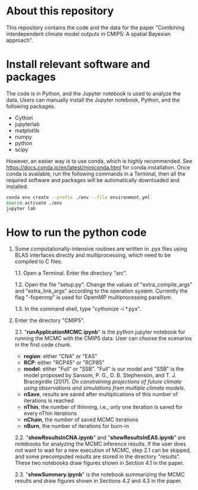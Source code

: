 # About this repository
This repository contains the code and the data for the paper "Combining interdependent climate model outputs in CMIP5: A spatial Bayesian approach".

# Install relevant software and packages

The code is in Python, and the Jupyter notebook is used to analyze the data. Users can manually install the Jupyter notebook, Python, and the following packages.
  * Cython
  * jupyterlab
  * matplotlib
  * numpy
  * python
  * scipy

However, an easier way is to use conda, which is highly recommended. See https://docs.conda.io/en/latest/miniconda.html for conda installation. Once conda is available, run the following commands in a Terminal, then all the required software and packages will be automatically downloaded and installed.

```bash
conda env create --prefix ./env --file environment.yml
source activate ./env
jupyter lab
```

# How to run the python code
1. Some computationally-intensive routines are written in .pyx files using BLAS interfaces directly and multiprocessing, which need to be compiled to C files. 

    1.1. Open a Terminal. Enter the directory "src".

    1.2. Open the file "setup.py". Change the values of "extra_compile_args" and "extra_link_args" according to the operation system. Currently the flag "-fopenmp" is used for OpemMP multiprocessing parallism.

    1.3. In the command shell, type "cythonize -i *.pyx".
    
2. Enter the directory "CMIP5".
    
    2.1. "**runApplicationMCMC.ipynb**" is the python jupyter notebook for running the MCMC with the CMIP5 data. User can choose the scenarios in the first code chunk.
    * **region**: either "CNA" or "EAS"
    * **RCP**: either "RCP45" or "RCP85"
    * **model**: either "Full" or "SSB". "Full" is our model and "SSB" is the model proposed by Sansom, P. G., D. B. Stephenson, and T. J. Bracegirdle (2017). *On constraining projections of future climate using observations and simulations from multiple climate models.* 
    * **nSave**, results are saved after multiplications of this number of iterations is reached
    * **nThin**, the number of thinning, i.e., only one iteration is saved for every nThin iterations
    * **nChain**, the number of saved MCMC iterations 
    * **nBurn**, the number of iterations for burn-in
    
    2.2. "**showResultsInCNA.ipynb**" and "**showResultsInEAS.ipynb**" are notebooks for analyzing the MCMC inference results. If the user does not want to wait for a new execution of MCMC, step 2.1 can be skipped, and some precomputed results are stored in the directory "results". These two notebooks draw figures shown in Section 4.1 in the paper.
    
    2.3. "**showSummary.ipynb**" is the notebook summarizing the MCMC results and draw figures shown in Sections 4.2 and 4.3 in the paper.